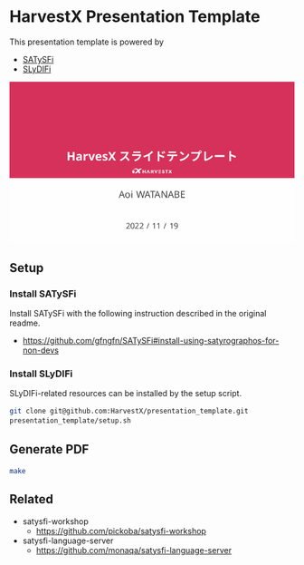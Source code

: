 # HarvestX Presentation Template
This presentation template is powered by
- [SATySFi](https://github.com/gfngfn/SATySFi)
- [SLyDIFi](https://github.com/monaqa/slydifi)

![sample](./example/main.png)

## Setup
### Install SATySFi
Install SATySFi with the following instruction described in the original readme.
- https://github.com/gfngfn/SATySFi#install-using-satyrographos-for-non-devs

### Install SLyDIFi
SLyDIFi-related resources can be installed by the setup script.
```zsh
git clone git@github.com:HarvestX/presentation_template.git
presentation_template/setup.sh
```

## Generate PDF
```zsh
make
```

## Related
- satysfi-workshop
  - https://github.com/pickoba/satysfi-workshop
- satysfi-language-server
  - https://github.com/monaqa/satysfi-language-server

